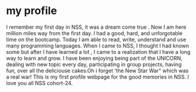 # my profile
I remember my first day in NSS, it was a dream come true . Now I am here million miles way from the first day. I had a good, hard, and unforgotable time on the bootcamp. Today I am able to read, write, understand and use many programming languages. When I came to NSS, I thought I had known some but after I have learned a lot , I came to a realization that I have a long way to learn and grow. I have been enjoying being part of the UNICORN, dealing with  new topic every day, participating in group projects, having fun, over all the deliciouse  cakes.Oh i forget 'the New Star War" which was a real war!
This is my first profile webpage for the good memories in NSS. 
I love you all NSS cohort-24.

